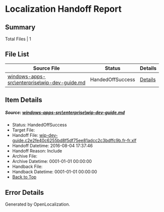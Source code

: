 # <a name='report-top'></a> Localization Handoff Report

## Summary
 Total Files | 1

## File List
 Source File | Status | Details 
 ----------- | ------ | ------- 
 [windows-apps-src\enterprise\wip-dev-guide.md](https://github.com/Microsoft/windows-apps/blob/0c66927b773e70641f3997331858a098dcd82c89/windows-apps-src/enterprise/wip-dev-guide.md) | HandedOffSuccess | [Details](#fe3fcca5f0b7d33ad44f4b15303f1831a46e79ec3417)

## Item Details
##### <a name='fe3fcca5f0b7d33ad44f4b15303f1831a46e79ec3417'></a> Source: [windows-apps-src\enterprise\wip-dev-guide.md](https://github.com/Microsoft/windows-apps/blob/0c66927b773e70641f3997331858a098dcd82c89/windows-apps-src/enterprise/wip-dev-guide.md)
* Status: HandedOffSuccess
* Target File: 
* Handoff File: [wip-dev-guide.c2e2fe40c6255bd8f5df75ee81adcc2c3bdffc9b.fr-fr.xlf](https://github.com/Microsoft/WDG.handoff/blob/9d652edb275754c9d8b1f03e02ec5c3152ccdd90/ol-handoff/Microsoft/windows-apps.fr-fr/master/wip-dev-guide.c2e2fe40c6255bd8f5df75ee81adcc2c3bdffc9b.fr-fr.xlf)
* Handoff Datetime: 2016-08-04 17:37:46
* Handoff Reason: Include
* Archive File: 
* Archive Datetime: 0001-01-01 00:00:00
* Handback File: 
* Handback Datetime: 0001-01-01 00:00:00
* [Back to Top](#report-top)


## Error Details

Generated by OpenLocalization.
